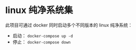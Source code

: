 # linux 纯净系统集

此项目可通过 docker 同时启动多个不同版本的 linux 纯净系统：

- 启动： `docker-compose up -d`
- 停止： `docker-compose down`
